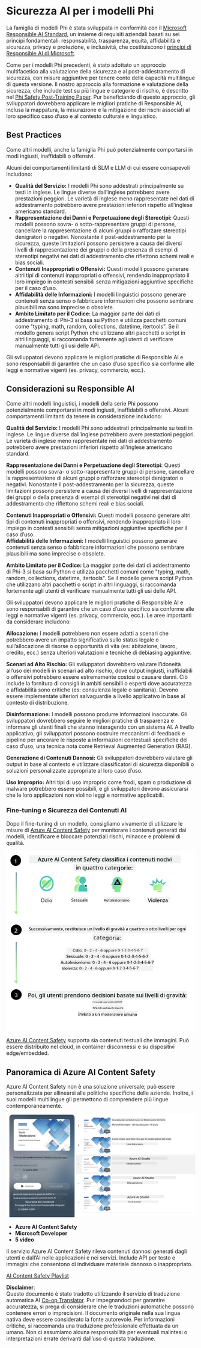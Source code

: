 <!--
CO_OP_TRANSLATOR_METADATA:
{
  "original_hash": "c8273672cc57df2be675407a1383aaf0",
  "translation_date": "2025-05-09T05:57:25+00:00",
  "source_file": "md/01.Introduction/01/01.AISafety.md",
  "language_code": "it"
}
-->
# Sicurezza AI per i modelli Phi  
La famiglia di modelli Phi è stata sviluppata in conformità con il [Microsoft Responsible AI Standard](https://query.prod.cms.rt.microsoft.com/cms/api/am/binary/RE5cmFl), un insieme di requisiti aziendali basati su sei principi fondamentali: responsabilità, trasparenza, equità, affidabilità e sicurezza, privacy e protezione, e inclusività, che costituiscono i [principi di Responsible AI di Microsoft](https://www.microsoft.com/ai/responsible-ai).

Come per i modelli Phi precedenti, è stato adottato un approccio multifacetico alla valutazione della sicurezza e al post-addestramento di sicurezza, con misure aggiuntive per tenere conto delle capacità multilingue di questa versione. Il nostro approccio alla formazione e valutazione della sicurezza, che include test su più lingue e categorie di rischio, è descritto nel [Phi Safety Post-Training Paper](https://arxiv.org/abs/2407.13833). Pur beneficiando di questo approccio, gli sviluppatori dovrebbero applicare le migliori pratiche di Responsible AI, inclusa la mappatura, la misurazione e la mitigazione dei rischi associati al loro specifico caso d’uso e al contesto culturale e linguistico.

## Best Practices

Come altri modelli, anche la famiglia Phi può potenzialmente comportarsi in modi ingiusti, inaffidabili o offensivi.

Alcuni dei comportamenti limitanti di SLM e LLM di cui essere consapevoli includono:

- **Qualità del Servizio:** I modelli Phi sono addestrati principalmente su testi in inglese. Le lingue diverse dall’inglese potrebbero avere prestazioni peggiori. Le varietà di inglese meno rappresentate nei dati di addestramento potrebbero avere prestazioni inferiori rispetto all’inglese americano standard.  
- **Rappresentazione dei Danni e Perpetuazione degli Stereotipi:** Questi modelli possono sovra- o sotto-rappresentare gruppi di persone, cancellare la rappresentazione di alcuni gruppi o rafforzare stereotipi denigratori o negativi. Nonostante il post-addestramento per la sicurezza, queste limitazioni possono persistere a causa dei diversi livelli di rappresentazione dei gruppi o della presenza di esempi di stereotipi negativi nei dati di addestramento che riflettono schemi reali e bias sociali.  
- **Contenuti Inappropriati o Offensivi:** Questi modelli possono generare altri tipi di contenuti inappropriati o offensivi, rendendo inappropriato il loro impiego in contesti sensibili senza mitigazioni aggiuntive specifiche per il caso d’uso.  
- **Affidabilità delle Informazioni:** I modelli linguistici possono generare contenuti senza senso o fabbricare informazioni che possono sembrare plausibili ma sono imprecise o obsolete.  
- **Ambito Limitato per il Codice:** La maggior parte dei dati di addestramento di Phi-3 si basa su Python e utilizza pacchetti comuni come "typing, math, random, collections, datetime, itertools". Se il modello genera script Python che utilizzano altri pacchetti o script in altri linguaggi, si raccomanda fortemente agli utenti di verificare manualmente tutti gli usi delle API.

Gli sviluppatori devono applicare le migliori pratiche di Responsible AI e sono responsabili di garantire che un caso d’uso specifico sia conforme alle leggi e normative vigenti (es. privacy, commercio, ecc.).

## Considerazioni su Responsible AI

Come altri modelli linguistici, i modelli della serie Phi possono potenzialmente comportarsi in modi ingiusti, inaffidabili o offensivi. Alcuni comportamenti limitanti da tenere in considerazione includono:

**Qualità del Servizio:** I modelli Phi sono addestrati principalmente su testi in inglese. Le lingue diverse dall’inglese potrebbero avere prestazioni peggiori. Le varietà di inglese meno rappresentate nei dati di addestramento potrebbero avere prestazioni inferiori rispetto all’inglese americano standard.

**Rappresentazione dei Danni e Perpetuazione degli Stereotipi:** Questi modelli possono sovra- o sotto-rappresentare gruppi di persone, cancellare la rappresentazione di alcuni gruppi o rafforzare stereotipi denigratori o negativi. Nonostante il post-addestramento per la sicurezza, queste limitazioni possono persistere a causa dei diversi livelli di rappresentazione dei gruppi o della presenza di esempi di stereotipi negativi nei dati di addestramento che riflettono schemi reali e bias sociali.

**Contenuti Inappropriati o Offensivi:** Questi modelli possono generare altri tipi di contenuti inappropriati o offensivi, rendendo inappropriato il loro impiego in contesti sensibili senza mitigazioni aggiuntive specifiche per il caso d’uso.  
**Affidabilità delle Informazioni:** I modelli linguistici possono generare contenuti senza senso o fabbricare informazioni che possono sembrare plausibili ma sono imprecise o obsolete.

**Ambito Limitato per il Codice:** La maggior parte dei dati di addestramento di Phi-3 si basa su Python e utilizza pacchetti comuni come "typing, math, random, collections, datetime, itertools". Se il modello genera script Python che utilizzano altri pacchetti o script in altri linguaggi, si raccomanda fortemente agli utenti di verificare manualmente tutti gli usi delle API.

Gli sviluppatori devono applicare le migliori pratiche di Responsible AI e sono responsabili di garantire che un caso d’uso specifico sia conforme alle leggi e normative vigenti (es. privacy, commercio, ecc.). Le aree importanti da considerare includono:

**Allocazione:** I modelli potrebbero non essere adatti a scenari che potrebbero avere un impatto significativo sullo status legale o sull’allocazione di risorse o opportunità di vita (es: abitazione, lavoro, credito, ecc.) senza ulteriori valutazioni e tecniche di debiasing aggiuntive.

**Scenari ad Alto Rischio:** Gli sviluppatori dovrebbero valutare l’idoneità all’uso dei modelli in scenari ad alto rischio, dove output ingiusti, inaffidabili o offensivi potrebbero essere estremamente costosi o causare danni. Ciò include la fornitura di consigli in ambiti sensibili o esperti dove accuratezza e affidabilità sono critiche (es: consulenza legale o sanitaria). Devono essere implementate ulteriori salvaguardie a livello applicativo in base al contesto di distribuzione.

**Disinformazione:** I modelli possono produrre informazioni inaccurate. Gli sviluppatori dovrebbero seguire le migliori pratiche di trasparenza e informare gli utenti finali che stanno interagendo con un sistema AI. A livello applicativo, gli sviluppatori possono costruire meccanismi di feedback e pipeline per ancorare le risposte a informazioni contestuali specifiche del caso d’uso, una tecnica nota come Retrieval Augmented Generation (RAG).

**Generazione di Contenuti Dannosi:** Gli sviluppatori dovrebbero valutare gli output in base al contesto e utilizzare classificatori di sicurezza disponibili o soluzioni personalizzate appropriate al loro caso d’uso.

**Uso Improprio:** Altri tipi di uso improprio come frodi, spam o produzione di malware potrebbero essere possibili, e gli sviluppatori devono assicurarsi che le loro applicazioni non violino leggi e normative applicabili.

### Fine-tuning e Sicurezza dei Contenuti AI

Dopo il fine-tuning di un modello, consigliamo vivamente di utilizzare le misure di [Azure AI Content Safety](https://learn.microsoft.com/azure/ai-services/content-safety/overview) per monitorare i contenuti generati dai modelli, identificare e bloccare potenziali rischi, minacce e problemi di qualità.

![Phi3AISafety](../../../../../translated_images/01.phi3aisafety.b950fac78d0cda701abf8181b3cfdabf328f70d0d5c096d5ebf842a2db62615f.it.png)

[Azure AI Content Safety](https://learn.microsoft.com/azure/ai-services/content-safety/overview) supporta sia contenuti testuali che immagini. Può essere distribuito nel cloud, in container disconnessi e su dispositivi edge/embedded.

## Panoramica di Azure AI Content Safety

Azure AI Content Safety non è una soluzione universale; può essere personalizzata per allinearsi alle politiche specifiche delle aziende. Inoltre, i suoi modelli multilingue gli permettono di comprendere più lingue contemporaneamente.

![AIContentSafety](../../../../../translated_images/01.AIcontentsafety.da9a83e9538e688418877be04138e05621b0ab1222565ac2761e28677a59fdb4.it.png)

- **Azure AI Content Safety**  
- **Microsoft Developer**  
- **5 video**

Il servizio Azure AI Content Safety rileva contenuti dannosi generati dagli utenti e dall’AI nelle applicazioni e nei servizi. Include API per testo e immagini che consentono di individuare materiale dannoso o inappropriato.

[AI Content Safety Playlist](https://www.youtube.com/playlist?list=PLlrxD0HtieHjaQ9bJjyp1T7FeCbmVcPkQ)

**Disclaimer**:  
Questo documento è stato tradotto utilizzando il servizio di traduzione automatica AI [Co-op Translator](https://github.com/Azure/co-op-translator). Pur impegnandoci per garantire accuratezza, si prega di considerare che le traduzioni automatiche possono contenere errori o imprecisioni. Il documento originale nella sua lingua nativa deve essere considerato la fonte autorevole. Per informazioni critiche, si raccomanda una traduzione professionale effettuata da un umano. Non ci assumiamo alcuna responsabilità per eventuali malintesi o interpretazioni errate derivanti dall’uso di questa traduzione.